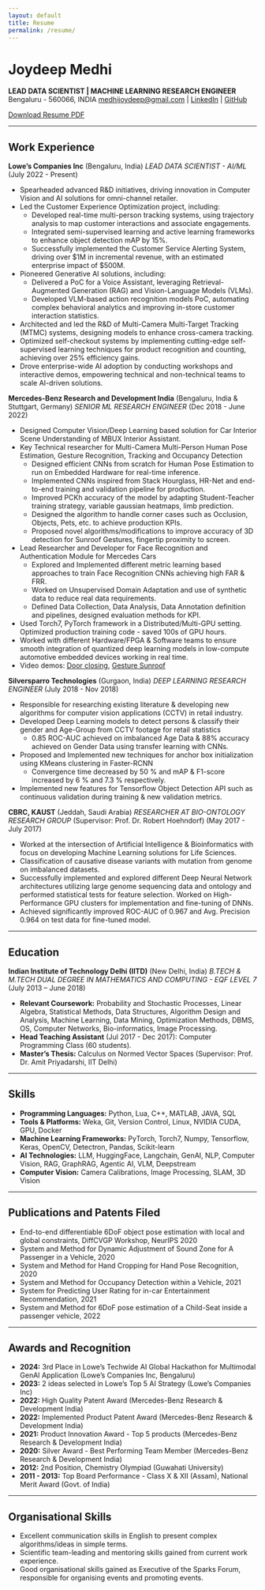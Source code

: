 ```yaml
---
layout: default
title: Resume
permalink: /resume/
---
```


# Joydeep Medhi
**LEAD DATA SCIENTIST | MACHINE LEARNING RESEARCH ENGINEER**
Bengaluru - 560066, INDIA
medhijoydeep@gmail.com | [LinkedIn](https://linkedin.com/in/joydeepmedhi) | [GitHub](https://github.com/joydeepmedhi)

<a href="/assets/files/Joydeep_Medhi_Resume.pdf" class="btn btn-primary" download><i class="fas fa-download"></i> Download Resume PDF</a>

---

## Work Experience

**Lowe’s Companies Inc** (Bengaluru, India)
_LEAD DATA SCIENTIST - AI/ML_ (July 2022 - Present)

*   Spearheaded advanced R&D initiatives, driving innovation in Computer Vision and AI solutions for omni-channel retailer.
*   Led the Customer Experience Optimization project, including:
    *   Developed real-time multi-person tracking systems, using trajectory analysis to map customer interactions and associate engagements.
    *   Integrated semi-supervised learning and active learning frameworks to enhance object detection mAP by 15%.
    *   Successfully implemented the Customer Service Alerting System, driving over $1M in incremental revenue, with an estimated enterprise impact of $500M.
*   Pioneered Generative AI solutions, including:
    *   Delivered a PoC for a Voice Assistant, leveraging Retrieval-Augmented Generation (RAG) and Vision-Language Models (VLMs).
    *   Developed VLM-based action recognition models PoC, automating complex behavioral analytics and improving in-store customer interaction statistics.
*   Architected and led the R&D of Multi-Camera Multi-Target Tracking (MTMC) systems, designing models to enhance cross-camera tracking.
*   Optimized self-checkout systems by implementing cutting-edge self-supervised learning techniques for product recognition and counting, achieving over 25% efficiency gains.
*   Drove enterprise-wide AI adoption by conducting workshops and interactive demos, empowering technical and non-technical teams to scale AI-driven solutions.

**Mercedes-Benz Research and Development India** (Bengaluru, India & Stuttgart, Germany)
_SENIOR ML RESEARCH ENGINEER_ (Dec 2018 - June 2022)

*   Designed Computer Vision/Deep Learning based solution for Car Interior Scene Understanding of MBUX Interior Assistant.
*   Key Technical researcher for Multi-Camera Multi-Person Human Pose Estimation, Gesture Recognition, Tracking and Occupancy Detection
    *   Designed efficient CNNs from scratch for Human Pose Estimation to run on Embedded Hardware for real-time inference.
    *   Implemented CNNs inspired from Stack Hourglass, HR-Net and end-to-end training and validation pipeline for production.
    *   Improved PCKh accuracy of the model by adapting Student-Teacher training strategy, variable gaussian heatmaps, limb prediction.
    *   Designed the algorithm to handle corner cases such as Occlusion, Objects, Pets, etc. to achieve production KPIs.
    *   Proposed novel algorithms/modifications to improve accuracy of 3D detection for Sunroof Gestures, fingertip proximity to screen.
*   Lead Researcher and Developer for Face Recognition and Authentication Module for Mercedes Cars
    *   Explored and Implemented different metric learning based approaches to train Face Recognition CNNs achieving high FAR & FRR.
    *   Worked on Unsupervised Domain Adaptation and use of synthetic data to reduce real data requirements.
    *   Defined Data Collection, Data Analysis, Data Annotation definition and pipelines, designed evaluation methods for KPI.
*   Used Torch7, PyTorch framework in a Distributed/Multi-GPU setting. Optimized production training code - saved 100s of GPU hours.
*   Worked with different Hardware/FPGA & Software teams to ensure smooth integration of quantized deep learning models in low-compute automotive embedded devices working in real time.
*   Video demos: [Door closing](<Link to video>), [Gesture Sunroof](<Link to video>)

**Silversparro Technologies** (Gurgaon, India)
_DEEP LEARNING RESEARCH ENGINEER_ (July 2018 - Nov 2018)

*   Responsible for researching existing literature & developing new algorithms for computer vision applications (CCTV) in retail industry.
*   Developed Deep Learning models to detect persons & classify their gender and Age-Group from CCTV footage for retail statistics
    *   0.85 ROC-AUC achieved on imbalanced Age Data & 88% accuracy achieved on Gender Data using transfer learning with CNNs.
*   Proposed and Implemented new techniques for anchor box initialization using KMeans clustering in Faster-RCNN
    *   Convergence time decreased by 50 % and mAP & F1-score increased by 6 % and 7.3 % respectively.
*   Implemented new features for Tensorflow Object Detection API such as continuous validation during training & new validation metrics.

**CBRC, KAUST** (Jeddah, Saudi Arabia)
_RESEARCHER AT BIO-ONTOLOGY RESEARCH GROUP_ (Supervisor: Prof. Dr. Robert Hoehndorf) (May 2017 - July 2017)

*   Worked at the intersection of Artificial Intelligence & Bioinformatics with focus on developing Machine Learning solutions for Life Sciences.
*   Classification of causative disease variants with mutation from genome on imbalanced datasets.
*   Successfully implemented and explored different Deep Neural Network architectures utilizing large genome sequencing data and ontology and performed statistical tests for feature selection. Worked on High-Performance GPU clusters for implementation and fine-tuning of DNNs.
*   Achieved significantly improved ROC-AUC of 0.967 and Avg. Precision 0.964 on test data for fine-tuned model.

---

## Education

**Indian Institute of Technology Delhi (IITD)** (New Delhi, India)
_B.TECH & M.TECH DUAL DEGREE IN MATHEMATICS AND COMPUTING - EQF LEVEL 7_ (July 2013 – June 2018)

*   **Relevant Coursework:** Probability and Stochastic Processes, Linear Algebra, Statistical Methods, Data Structures, Algorithm Design and Analysis, Machine Learning, Data Mining, Optimization Methods, DBMS, OS, Computer Networks, Bio-informatics, Image Processing.
*   **Head Teaching Assistant** (Jul 2017 - Dec 2017): Computer Programming Class (60 students).
*   **Master’s Thesis:** Calculus on Normed Vector Spaces (Supervisor: Prof. Dr. Amit Priyadarshi, IIT Delhi)

---

## Skills

*   **Programming Languages:** Python, Lua, C++, MATLAB, JAVA, SQL
*   **Tools & Platforms:** Weka, Git, Version Control, Linux, NVIDIA CUDA, GPU, Docker
*   **Machine Learning Frameworks:** PyTorch, Torch7, Numpy, Tensorflow, Keras, OpenCV, Detectron, Pandas, Scikit-learn
*   **AI Technologies:** LLM, HuggingFace, Langchain, GenAI, NLP, Computer Vision, RAG, GraphRAG, Agentic AI, VLM, Deepstream
*   **Computer Vision:** Camera Calibrations, Image Processing, SLAM, 3D Vision

---

## Publications and Patents Filed

*   End-to-end differentiable 6DoF object pose estimation with local and global constraints, DiffCVGP Workshop, NeurIPS 2020
*   System and Method for Dynamic Adjustment of Sound Zone for A Passenger in a Vehicle, 2020
*   System and Method for Hand Cropping for Hand Pose Recognition, 2020
*   System and Method for Occupancy Detection within a Vehicle, 2021
*   System for Predicting User Rating for in-car Entertainment Recommendation, 2021
*   System and Method for 6DoF pose estimation of a Child-Seat inside a passenger vehicle, 2022

---

## Awards and Recognition

*   **2024:** 3rd Place in Lowe’s Techwide AI Global Hackathon for Multimodal GenAI Application (Lowe’s Companies Inc, Bengaluru)
*   **2023:** 2 ideas selected in Lowe’s Top 5 AI Strategy (Lowe’s Companies Inc)
*   **2022:** High Quality Patent Award (Mercedes-Benz Research & Development India)
*   **2022:** Implemented Product Patent Award (Mercedes-Benz Research & Development India)
*   **2021:** Product Innovation Award - Top 5 products (Mercedes-Benz Research & Development India)
*   **2020:** Silver Award - Best Performing Team Member (Mercedes-Benz Research & Development India)
*   **2012:** 2nd Position, Chemistry Olympiad (Guwahati University)
*   **2011 - 2013:** Top Board Performance - Class X & XII (Assam), National Merit Award (Govt. of India)

---

## Organisational Skills

*   Excellent communication skills in English to present complex algorithms/ideas in simple terms.
*   Scientific team-leading and mentoring skills gained from current work experience.
*   Good organisational skills gained as Executive of the Sparks Forum, responsible for organising events and promoting events.
